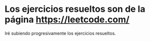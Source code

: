 # Los ejercicios resueltos son de la página https://leetcode.com/
Iré subiendo progresivamente los ejercicios resueltos.
